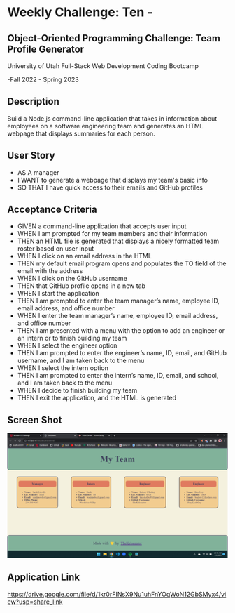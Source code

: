 # Weekly Challenge: Ten -

## Object-Oriented Programming Challenge: Team Profile Generator

University of Utah
Full-Stack Web Development Coding Bootcamp

-Fall 2022 - Spring 2023

## Description

 Build a Node.js command-line application that takes in information about employees on a software engineering team and generates an HTML webpage that displays summaries for each person.

## User Story

  * AS A manager
  * I WANT to generate a webpage that displays my team's basic info
  * SO THAT I have quick access to their emails and GitHub profiles

## Acceptance Criteria 

  * GIVEN a command-line application that accepts user input
  * WHEN I am prompted for my team members and their information
  * THEN an HTML file is generated that displays a nicely formatted team roster based on user input
  * WHEN I click on an email address in the HTML
  * THEN my default email program opens and populates the TO field of the email with the address
  * WHEN I click on the GitHub username
  * THEN that GitHub profile opens in a new tab
  * WHEN I start the application
  * THEN I am prompted to enter the team manager’s name, employee ID, email address, and office number
  * WHEN I enter the team manager’s name, employee ID, email address, and office number
  * THEN I am presented with a menu with the option to add an engineer or an intern or to finish building my team
  * WHEN I select the engineer option
  * THEN I am prompted to enter the engineer’s name, ID, email, and GitHub username, and I am taken back to the menu
  * WHEN I select the intern option
  * THEN I am prompted to enter the intern’s name, ID, email, and school, and I am taken back to the menu
  * WHEN I decide to finish building my team
  * THEN I exit the application, and the HTML is generated

## Screen Shot

![alt_text](./images/Screenshot%20(33).png)

## Application Link

https://drive.google.com/file/d/1kr0rFINsX9Nu1uhFnYOqWoN12GbSMyx4/view?usp=share_link